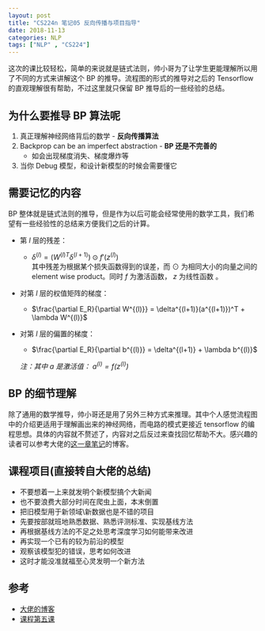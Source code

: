 ```yaml
---
layout: post
title: "CS224n 笔记05 反向传播与项目指导"
date: 2018-11-13
categories: NLP
tags: ["NLP" , "CS224"]
---
```


这次的课比较轻松，简单的来说就是链式法则，帅小哥为了让学生更能理解所以用了不同的方式来讲解这个 BP 的推导。流程图的形式的推导对之后的 Tensorflow 的直观理解很有帮助，不过这里就只保留 BP 推导后的一些经验的总结。
## 为什么要推导 BP 算法呢
1. 真正理解神经网络背后的数学 - **反向传播算法**
2. Backprop can be an imperfect abstraction - **BP 还是不完善的**
	- 如会出现梯度消失、梯度爆炸等
3. 当你 Debug 模型，和设计新模型的时候会需要懂它

## 需要记忆的内容
BP 整体就是链式法则的推导，但是作为以后可能会经常使用的数学工具，我们希望有一些经验性的总结来方便我们之后的计算。
- 第 $l$ 层的残差：
	- $\delta^{(l)} = (W^{(l)T}\delta^{(l+1)}) \odot f'(z^{(l)})$  
	其中残差为根据某个损失函数得到的误差，而 $\odot$ 为相同大小的向量之间的 element wise product。同时 $f$ 为激活函数， $z$ 为线性函数 。
- 对第 $l$ 层的权值矩阵的梯度：
	-  $\frac{\partial E_R}{\partial W^{(l)}} = \delta^{(l+1)}(a^{(l+1)})^T + \lambda W^{(l)}$ 
 - 对第 $l$ 层的偏置的梯度：
	- $\frac{\partial E_R}{\partial b^{(l)}} = \delta^{(l+1)} + \lambda b^{(l)}$

	*注：其中 $a$ 是激活值： $a^{(l)} = f(z^{(l)})$* 

## BP 的细节理解
除了通用的数学推导，帅小哥还是用了另外三种方式来推理。其中个人感觉流程图中的介绍更适用于理解画出来的神经网络，而电路的模式更接近 tensorflow 的编程思想。具体的内容就不赘述了，内容对之后反过来查找回忆帮助不大。感兴趣的读者可以参考大佬的[这一章笔记](http://www.hankcs.com/nlp/cs224n-backpropagation-and-project-advice.html)的博客。

## 课程项目(直接转自大佬的总结)
- 不要想着一上来就发明个新模型搞个大新闻
- 也不要浪费大部分时间在爬虫上面，本末倒置
- 把旧模型用于新领域\\新数据也是不错的项目
- 先要按部就班地熟悉数据、熟悉评测标准、实现基线方法
- 再根据基线方法的不足之处思考深度学习如何能带来改进
- 再实现一个已有的较为前沿的模型
- 观察该模型犯的错误，思考如何改进
- 这时才能没准就福至心灵发明一个新方法

## 参考
- [大佬的博客](http://www.hankcs.com/nlp/cs224n-backpropagation-and-project-advice.html)
- [课程第五课](https://www.bilibili.com/video/av30326868/?p=5)
<script type="text/x-mathjax-config">MathJax.Hub.Config({tex2jax: {inlineMath:[['$','$']]}});</script>

<script type="text/javascript" src="https://cdnjs.cloudflare.com/ajax/libs/mathjax/2.7.1/MathJax.js?config=TeX-AMS-MML_HTMLorMML"></script>
